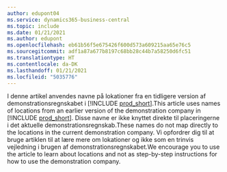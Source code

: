 ```yaml
---
author: edupont04
ms.service: dynamics365-business-central
ms.topic: include
ms.date: 01/21/2021
ms.author: edupont
ms.openlocfilehash: eb61b56f5e675426f600d573a609215aa65e76c5
ms.sourcegitcommit: adf1a87a677b8197c68bb28c44b7a58250d6fc51
ms.translationtype: HT
ms.contentlocale: da-DK
ms.lasthandoff: 01/21/2021
ms.locfileid: "5035776"
---
```

<span data-ttu-id="5042b-101">I denne artikel anvendes navne på lokationer fra en tidligere version af demonstrationsregnskabet i [!INCLUDE [prod_short](prod_short.md)].</span><span class="sxs-lookup"><span data-stu-id="5042b-101">This article uses names of locations from an earlier version of the demonstration company in [!INCLUDE [prod_short](prod_short.md)].</span></span> <span data-ttu-id="5042b-102">Disse navne er ikke knyttet direkte til placeringerne i det aktuelle demonstrationsregnskab.</span><span class="sxs-lookup"><span data-stu-id="5042b-102">These names do not map directly to the locations in the current demonstration company.</span></span> <span data-ttu-id="5042b-103">Vi opfordrer dig til at bruge artiklen til at lære mere om lokationer og ikke som en trinvis vejledning i brugen af demonstrationsregnskabet.</span><span class="sxs-lookup"><span data-stu-id="5042b-103">We encourage you to use the article to learn about locations and not as step-by-step instructions for how to use the demonstration company.</span></span>